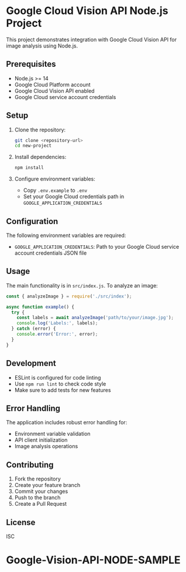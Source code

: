 # Google Cloud Vision API Node.js Project

This project demonstrates integration with Google Cloud Vision API for image analysis using Node.js.

## Prerequisites

- Node.js >= 14
- Google Cloud Platform account
- Google Cloud Vision API enabled
- Google Cloud service account credentials

## Setup

1. Clone the repository:
   ```bash
   git clone <repository-url>
   cd new-project
   ```

2. Install dependencies:
   ```bash
   npm install
   ```

3. Configure environment variables:
   - Copy `.env.example` to `.env`
   - Set your Google Cloud credentials path in `GOOGLE_APPLICATION_CREDENTIALS`

## Configuration

The following environment variables are required:
- `GOOGLE_APPLICATION_CREDENTIALS`: Path to your Google Cloud service account credentials JSON file

## Usage

The main functionality is in `src/index.js`. To analyze an image:

```javascript
const { analyzeImage } = require('./src/index');

async function example() {
  try {
    const labels = await analyzeImage('path/to/your/image.jpg');
    console.log('Labels:', labels);
  } catch (error) {
    console.error('Error:', error);
  }
}
```

## Development

- ESLint is configured for code linting
- Use `npm run lint` to check code style
- Make sure to add tests for new features

## Error Handling

The application includes robust error handling for:
- Environment variable validation
- API client initialization
- Image analysis operations

## Contributing

1. Fork the repository
2. Create your feature branch
3. Commit your changes
4. Push to the branch
5. Create a Pull Request

## License

ISC

# Google-Vision-API-NODE-SAMPLE
